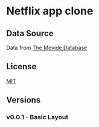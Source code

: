 # Netflix app clone

## Data Source

Data from [The Movide Database](https://www.themoviedb.org/)

## License

[MIT](LICENSE)

## Versions 

### v0.0.1 - Basic Layout
